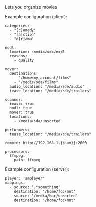 Lets you organize movies

Example configuration (client):

    categories:
      - "[c]omedy"
      - "[a]ction"
      - "d[r]ama"

    nodl:
      location: /media/sdb/nodl
      reasons:
        - quality

    mover:
      destinations:
        - "/home/my_account/films"
        - "/media/sda/films"
      audio_location: "/media/sde/audio"
      tease_location: "/media/sde/trailers"

    scanner:
      tease: true
      nodl: true
      mover: true
      locations:
        - /media/sda/unsorted

    performers:
      tease_location: "/media/sde/trailers"

    remote: http://192.168.1.{{num}}:2000

    processors:
      ffmpeg:
        path: ffmpeg

Example configuration (server):

    player: 'smplayer'
    mappings:
      - source: '.*something'
        destination: '/home/foo/mnt'
      - source: '/media/bar/unsorted'
        destination: '/home/foo/mnt'
